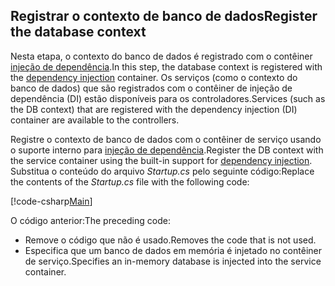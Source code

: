 ## <a name="register-the-database-context"></a><span data-ttu-id="8603b-101">Registrar o contexto de banco de dados</span><span class="sxs-lookup"><span data-stu-id="8603b-101">Register the database context</span></span>

<span data-ttu-id="8603b-102">Nesta etapa, o contexto do banco de dados é registrado com o contêiner [injeção de dependência](xref:fundamentals/dependency-injection).</span><span class="sxs-lookup"><span data-stu-id="8603b-102">In this step, the database context is registered with the [dependency injection](xref:fundamentals/dependency-injection) container.</span></span> <span data-ttu-id="8603b-103">Os serviços (como o contexto do banco de dados) que são registrados com o contêiner de injeção de dependência (DI) estão disponíveis para os controladores.</span><span class="sxs-lookup"><span data-stu-id="8603b-103">Services (such as the DB context) that are registered with the dependency injection (DI) container are available to the controllers.</span></span>

<span data-ttu-id="8603b-104">Registre o contexto de banco de dados com o contêiner de serviço usando o suporte interno para [injeção de dependência](xref:fundamentals/dependency-injection).</span><span class="sxs-lookup"><span data-stu-id="8603b-104">Register the DB context with the service container using the built-in support for [dependency injection](xref:fundamentals/dependency-injection).</span></span> <span data-ttu-id="8603b-105">Substitua o conteúdo do arquivo *Startup.cs* pelo seguinte código:</span><span class="sxs-lookup"><span data-stu-id="8603b-105">Replace the contents of the *Startup.cs* file with the following code:</span></span>

[!code-csharp[Main](../../tutorials/first-web-api/sample/TodoApi/Startup.cs?highlight=2,4,12)]

<span data-ttu-id="8603b-106">O código anterior:</span><span class="sxs-lookup"><span data-stu-id="8603b-106">The preceding code:</span></span>

* <span data-ttu-id="8603b-107">Remove o código que não é usado.</span><span class="sxs-lookup"><span data-stu-id="8603b-107">Removes the code that is not used.</span></span>
* <span data-ttu-id="8603b-108">Especifica que um banco de dados em memória é injetado no contêiner de serviço.</span><span class="sxs-lookup"><span data-stu-id="8603b-108">Specifies an in-memory database is injected into the service container.</span></span>